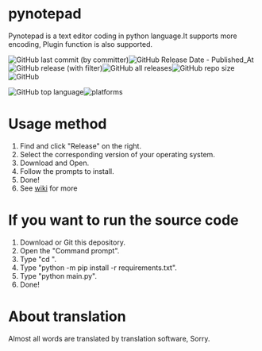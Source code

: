 # pynotepad

Pynotepad is a text editor coding in python language.It supports more encoding, Plugin function is also supported.

![GitHub last commit (by committer)](https://img.shields.io/github/last-commit/gyc123456-1/pynotepad)![GitHub Release Date - Published_At](https://img.shields.io/github/release-date/gyc123456-1/pynotepad)![GitHub release (with filter)](https://img.shields.io/github/v/release/gyc123456-1/pynotepad)![GitHub all releases](https://img.shields.io/github/downloads/gyc123456-1/pynotepad/total)![GitHub repo size](https://img.shields.io/github/repo-size/gyc123456-1/pynotepad.svg)![GitHub](https://img.shields.io/github/license/gyc123456-1/pynotepad.svg)

![GitHub top language](https://img.shields.io/github/languages/top/gyc123456-1/pynotepad)![platforms](https://img.shields.io/badge/platform-win32%20%7C%20win64-brightgreen.svg)



# Usage method
1. Find and click "Release" on the right.
2. Select the corresponding version of your operating system.
3. Download and Open.
4. Follow the prompts to install.
5. Done!
6. See [wiki](https://github.com/gyc123456-1/pynotepad/wiki) for more

# If you want to run the source code
1. Download or Git this depository.
2. Open the "Command prompt".
3. Type "cd <your folder>".
4. Type "python -m pip install -r requirements.txt".
5. Type "python main.py".
6. Done!

# About translation
Almost all words are translated by translation software, Sorry.
